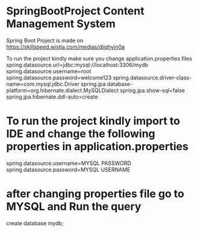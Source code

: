 # SpringBootProject Content Management System 
Spring Boot Project is made on 
https://skillspeed.wistia.com/medias/djiqhyin0a



To run the project kindly make sure you change application.properties files 
spring.datasource.url=jdbc:mysql://localhost:3306/mydb
spring.datasource.username=root
spring.datasource.password=welcome123
spring.datasource.driver-class-name=com.mysql.jdbc.Driver
spring.jpa.database-platform=org.hibernate.dialect.MySQLDialect
spring.jpa.show-sql=false
spring.jpa.hibernate.ddl-auto=create


# To run the project kindly import to IDE and change the following properties in application.properties
spring.datasource.username=MYSQL PASSWORD
spring.datasource.password=MYSQL USERNAME

# after changing properties file go to MYSQL and Run the query
create database mydb;

